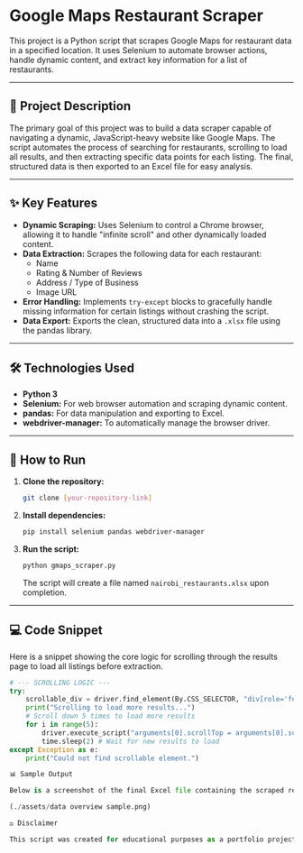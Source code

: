 # Google Maps Restaurant Scraper

This project is a Python script that scrapes Google Maps for restaurant data in a specified location. It uses Selenium to automate browser actions, handle dynamic content, and extract key information for a list of restaurants.

---

## 📜 Project Description

The primary goal of this project was to build a data scraper capable of navigating a dynamic, JavaScript-heavy website like Google Maps. The script automates the process of searching for restaurants, scrolling to load all results, and then extracting specific data points for each listing. The final, structured data is then exported to an Excel file for easy analysis.

---

## ✨ Key Features

- **Dynamic Scraping:** Uses Selenium to control a Chrome browser, allowing it to handle "infinite scroll" and other dynamically loaded content.
- **Data Extraction:** Scrapes the following data for each restaurant:
    - Name
    - Rating & Number of Reviews
    - Address / Type of Business
    - Image URL
- **Error Handling:** Implements `try-except` blocks to gracefully handle missing information for certain listings without crashing the script.
- **Data Export:** Exports the clean, structured data into a `.xlsx` file using the pandas library.

---

## 🛠️ Technologies Used

- **Python 3**
- **Selenium:** For web browser automation and scraping dynamic content.
- **pandas:** For data manipulation and exporting to Excel.
- **webdriver-manager:** To automatically manage the browser driver.

---

## 🚀 How to Run

1.  **Clone the repository:**
    ```bash
    git clone [your-repository-link]
    ```
2.  **Install dependencies:**
    ```bash
    pip install selenium pandas webdriver-manager
    ```
3.  **Run the script:**
    ```bash
    python gmaps_scraper.py
    ```
    The script will create a file named `nairobi_restaurants.xlsx` upon completion.

---

## 💻 Code Snippet

Here is a snippet showing the core logic for scrolling through the results page to load all listings before extraction.

```python
# --- SCROLLING LOGIC ---
try:
    scrollable_div = driver.find_element(By.CSS_SELECTOR, "div[role='feed']")
    print("Scrolling to load more results...")
    # Scroll down 5 times to load more results
    for i in range(5):
        driver.execute_script("arguments[0].scrollTop = arguments[0].scrollHeight", scrollable_div)
        time.sleep(2) # Wait for new results to load
except Exception as e:
    print("Could not find scrollable element.")

📊 Sample Output

Below is a screenshot of the final Excel file containing the scraped restaurant data.

(./assets/data overview sample.png)

⚖️ Disclaimer

This script was created for educational purposes as a portfolio project. It is not intended for commercial use. Scraping Google Maps is against their Terms of Service, and this project was completed with respect for their infrastructure by using long delays and scraping only a small amount of publicly available data.
